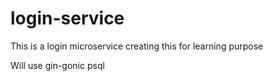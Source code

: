 # login-service

This is a login microservice
creating this for learning purpose

Will use
    gin-gonic
    psql
